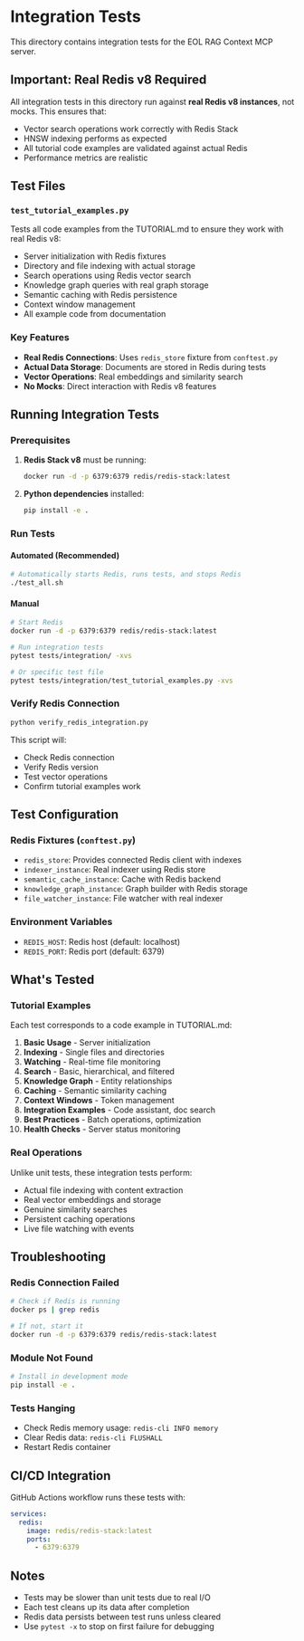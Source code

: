 # Integration Tests

This directory contains integration tests for the EOL RAG Context MCP server.

## Important: Real Redis v8 Required

All integration tests in this directory run against **real Redis v8 instances**, not mocks. This ensures that:
- Vector search operations work correctly with Redis Stack
- HNSW indexing performs as expected
- All tutorial code examples are validated against actual Redis
- Performance metrics are realistic

## Test Files

### `test_tutorial_examples.py`
Tests all code examples from the TUTORIAL.md to ensure they work with real Redis v8:
- Server initialization with Redis fixtures
- Directory and file indexing with actual storage
- Search operations using Redis vector search
- Knowledge graph queries with real graph storage
- Semantic caching with Redis persistence
- Context window management
- All example code from documentation

### Key Features
- **Real Redis Connections**: Uses `redis_store` fixture from `conftest.py`
- **Actual Data Storage**: Documents are stored in Redis during tests
- **Vector Operations**: Real embeddings and similarity search
- **No Mocks**: Direct interaction with Redis v8 features

## Running Integration Tests

### Prerequisites
1. **Redis Stack v8** must be running:
   ```bash
   docker run -d -p 6379:6379 redis/redis-stack:latest
   ```

2. **Python dependencies** installed:
   ```bash
   pip install -e .
   ```

### Run Tests

#### Automated (Recommended)
```bash
# Automatically starts Redis, runs tests, and stops Redis
./test_all.sh
```

#### Manual
```bash
# Start Redis
docker run -d -p 6379:6379 redis/redis-stack:latest

# Run integration tests
pytest tests/integration/ -xvs

# Or specific test file
pytest tests/integration/test_tutorial_examples.py -xvs
```

### Verify Redis Connection
```bash
python verify_redis_integration.py
```

This script will:
- Check Redis connection
- Verify Redis version
- Test vector operations
- Confirm tutorial examples work

## Test Configuration

### Redis Fixtures (`conftest.py`)
- `redis_store`: Provides connected Redis client with indexes
- `indexer_instance`: Real indexer using Redis store
- `semantic_cache_instance`: Cache with Redis backend
- `knowledge_graph_instance`: Graph builder with Redis storage
- `file_watcher_instance`: File watcher with real indexer

### Environment Variables
- `REDIS_HOST`: Redis host (default: localhost)
- `REDIS_PORT`: Redis port (default: 6379)

## What's Tested

### Tutorial Examples
Each test corresponds to a code example in TUTORIAL.md:
1. **Basic Usage** - Server initialization
2. **Indexing** - Single files and directories
3. **Watching** - Real-time file monitoring
4. **Search** - Basic, hierarchical, and filtered
5. **Knowledge Graph** - Entity relationships
6. **Caching** - Semantic similarity caching
7. **Context Windows** - Token management
8. **Integration Examples** - Code assistant, doc search
9. **Best Practices** - Batch operations, optimization
10. **Health Checks** - Server status monitoring

### Real Operations
Unlike unit tests, these integration tests perform:
- Actual file indexing with content extraction
- Real vector embeddings and storage
- Genuine similarity searches
- Persistent caching operations
- Live file watching with events

## Troubleshooting

### Redis Connection Failed
```bash
# Check if Redis is running
docker ps | grep redis

# If not, start it
docker run -d -p 6379:6379 redis/redis-stack:latest
```

### Module Not Found
```bash
# Install in development mode
pip install -e .
```

### Tests Hanging
- Check Redis memory usage: `redis-cli INFO memory`
- Clear Redis data: `redis-cli FLUSHALL`
- Restart Redis container

## CI/CD Integration

GitHub Actions workflow runs these tests with:
```yaml
services:
  redis:
    image: redis/redis-stack:latest
    ports:
      - 6379:6379
```

## Notes

- Tests may be slower than unit tests due to real I/O
- Each test cleans up its data after completion
- Redis data persists between test runs unless cleared
- Use `pytest -x` to stop on first failure for debugging